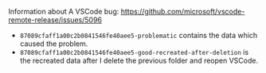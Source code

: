 Information about A VSCode bug: https://github.com/microsoft/vscode-remote-release/issues/5096

* `87089cfaff1a00c2b0841546fe40aee5-problematic` contains the data which caused the problem.
* `87089cfaff1a00c2b0841546fe40aee5-good-recreated-after-deletion` is the recreated data after I delete the previous folder and reopen VSCode.

